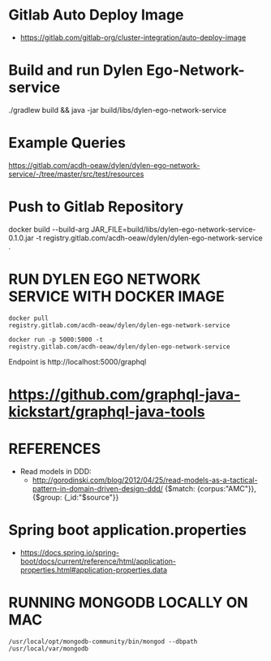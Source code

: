 # Gitlab Auto Deploy Image
* https://gitlab.com/gitlab-org/cluster-integration/auto-deploy-image
# Build and run Dylen Ego-Network-service

./gradlew build && java -jar build/libs/dylen-ego-network-service

# Example Queries
https://gitlab.com/acdh-oeaw/dylen/dylen-ego-network-service/-/tree/master/src/test/resources

# Push to Gitlab Repository
docker build --build-arg JAR_FILE=build/libs/dylen-ego-network-service-0.1.0.jar -t registry.gitlab.com/acdh-oeaw/dylen/dylen-ego-network-service .

# RUN DYLEN EGO NETWORK SERVICE WITH DOCKER IMAGE
<code>docker pull registry.gitlab.com/acdh-oeaw/dylen/dylen-ego-network-service</code>

<code>docker run -p 5000:5000 -t registry.gitlab.com/acdh-oeaw/dylen/dylen-ego-network-service</code>

Endpoint is http://localhost:5000/graphql


# https://github.com/graphql-java-kickstart/graphql-java-tools

# REFERENCES
* Read models in DDD: 
  * http://gorodinski.com/blog/2012/04/25/read-models-as-a-tactical-pattern-in-domain-driven-design-ddd/
{$match: {corpus:"AMC"}}, {$group: {_id:"$source"}}

# Spring boot application.properties
* https://docs.spring.io/spring-boot/docs/current/reference/html/application-properties.html#application-properties.data


# RUNNING MONGODB LOCALLY ON MAC
```/usr/local/opt/mongodb-community/bin/mongod --dbpath /usr/local/var/mongodb```